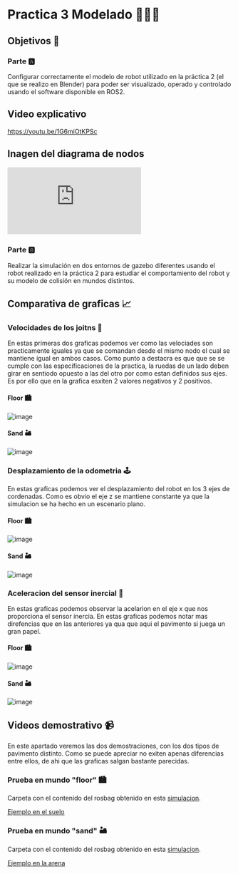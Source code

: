 # Practica 3 Modelado 🧑🏻‍💻​

## Objetivos 🎯​

### Parte 🅰️​
Configurar correctamente el modelo de robot utilizado en la práctica 2 (el que se realizo en Blender) para poder ser visualizado, operado y controlado usando el
software disponible en ROS2.

## Video explicativo

https://youtu.be/1G6miOtKPSc

## Inagen del diagrama de nodos

![image](https://github.com/cescarcena2021/Practica3_Modelado/blob/main/frames_2024-05-19_19.45.17.pdf)

### Parte 🅱️
Realizar la simulación en dos entornos de gazebo diferentes usando el robot realizado en la práctica 2 para estudiar el comportamiento del robot y su modelo de colisión en
mundos distintos.

## Comparativa de graficas 📈​

### Velocidades de los joitns 🦾​

En estas primeras dos graficas podemos ver como las velociades son practicamente iguales ya que se comandan desde el mismo nodo el cual se mantiene igual en ambos casos. Como punto a destacra es que que se se cumple con las especificaciones de la practica, la ruedas de un lado deben girar en sentiodo opuesto a las del otro por como estan definidos sus ejes. Es por ello que en la grafica esxiten 2 valores negativos y 2 positivos.

#### Floor ​🏙️​
![image](https://github.com/cescarcena2021/Practica3_Modelado/assets/102520602/03d04934-f173-46b3-a504-6250a563a87f)

#### Sand 🏜️​
![image](https://github.com/cescarcena2021/Practica3_Modelado/assets/102520602/95a9bb45-d88d-4181-b486-8405068ec0a5)

### Desplazamiento de la odometria 🕹️​

En estas graficas podemos ver el desplazamiento del robot en los 3 ejes de cordenadas. Como es obvio el eje z se mantiene constante ya que la simulacion se ha hecho en un escenario plano.

#### Floor ​🏙️​
![image](https://github.com/cescarcena2021/Practica3_Modelado/assets/102520602/0d1fea13-f73a-4aca-866c-20a8094ab211)

#### Sand 🏜️​
![image](https://github.com/cescarcena2021/Practica3_Modelado/assets/102520602/73a39fd1-b39a-4214-975a-b48e72e8ee1b)

### Aceleracion del sensor inercial 💨​

En estas graficas podemos observar la acelarion en el eje x que nos proporciona el sensor inercia. En estas graficas podemos notar mas direfencias que en las anteriores ya qua que aqui el pavimento si juega un gran papel.

#### Floor ​🏙️​
![image](https://github.com/cescarcena2021/Practica3_Modelado/assets/102520602/f2cfda48-1b02-4d82-906f-0781dee214ee)

#### Sand 🏜️​
![image](https://github.com/cescarcena2021/Practica3_Modelado/assets/102520602/500a971f-6376-44c3-8c84-ceafe3de216a)

## Videos demostrativo 📹​

En este apartado veremos las dos demostraciones, con los dos tipos de pavimento distinto. Como se puede apreciar no exiten apenas diferencias entre ellos, de ahi que las graficas salgan bastante parecidas.

### Prueba en mundo "floor" ​🏙️​

Carpeta con el contenido del rosbag obtenido en esta [simulacion](https://github.com/cescarcena2021/Practica3_Modelado/tree/main/gwagon_floor).

[Ejemplo en el suelo](https://github.com/cescarcena2021/Practica3_Modelado/assets/102520602/c2b64081-4bb1-4084-ae13-2e4cbb6e8a9f)

### Prueba en mundo "sand" 🏜️​

Carpeta con el contenido del rosbag obtenido en esta [simulacion](https://github.com/cescarcena2021/Practica3_Modelado/tree/main/gwagon_sand).

[Ejemplo en la arena](https://github.com/cescarcena2021/Practica3_Modelado/assets/102520602/769a0915-667f-44dd-8814-491d7d9d832f)




